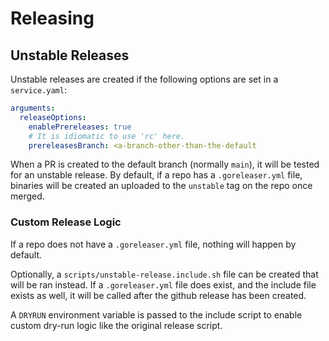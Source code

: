 # Releasing

## Unstable Releases

Unstable releases are created if the following options are set in a
`service.yaml`:

```yaml
arguments:
  releaseOptions:
    enablePrereleases: true
    # It is idiomatic to use 'rc' here.
    prereleasesBranch: <a-branch-other-than-the-default
```

When a PR is created to the default branch (normally `main`), it will be
tested for an unstable release. By default, if a repo has a
`.goreleaser.yml` file, binaries will be created an uploaded to the
`unstable` tag on the repo once merged.

### Custom Release Logic

If a repo does not have a `.goreleaser.yml` file, nothing will happen by
default.

Optionally, a `scripts/unstable-release.include.sh` file can be created
that will be ran instead. If a `.goreleaser.yml` file does exist, and
the include file exists as well, it will be called after the github
release has been created.

A `DRYRUN` environment variable is passed to the include script to
enable custom dry-run logic like the original release script.
